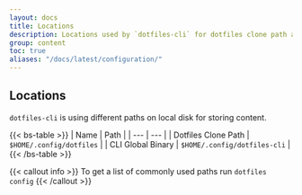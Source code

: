 ```yaml
---
layout: docs
title: Locations
description: Locations used by `dotfiles-cli` for dotfiles clone path and configurations.
group: content
toc: true
aliases: "/docs/latest/configuration/"
---
```


## Locations

`dotfiles-cli` is using different paths on local disk for storing content. 

{{< bs-table >}}
| Name | Path |
| --- | --- |
| Dotfiles Clone Path | `$HOME/.config/dotfiles` |
| CLI Global Binary | `$HOME/.config/dotfiles-cli` |
{{< /bs-table >}}

{{< callout info >}}
To get a list of commonly used paths run `dotfiles config`
{{< /callout >}}
